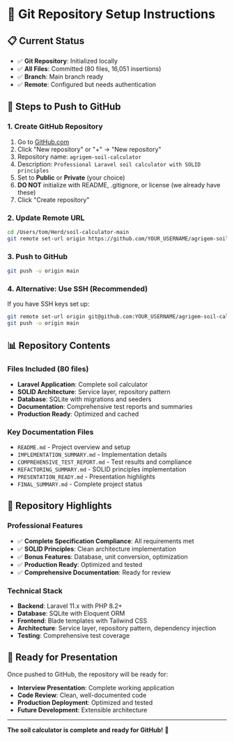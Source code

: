 # 🚀 Git Repository Setup Instructions

## 📋 **Current Status**
- ✅ **Git Repository**: Initialized locally
- ✅ **All Files**: Committed (80 files, 16,051 insertions)
- ✅ **Branch**: Main branch ready
- ✅ **Remote**: Configured but needs authentication

## 🔧 **Steps to Push to GitHub**

### **1. Create GitHub Repository**
1. Go to [GitHub.com](https://github.com)
2. Click "New repository" or "+" → "New repository"
3. Repository name: `agrigem-soil-calculator`
4. Description: `Professional Laravel soil calculator with SOLID principles`
5. Set to **Public** or **Private** (your choice)
6. **DO NOT** initialize with README, .gitignore, or license (we already have these)
7. Click "Create repository"

### **2. Update Remote URL**
```bash
cd /Users/tom/Herd/soil-calculator-main
git remote set-url origin https://github.com/YOUR_USERNAME/agrigem-soil-calculator.git
```

### **3. Push to GitHub**
```bash
git push -u origin main
```

### **4. Alternative: Use SSH (Recommended)**
If you have SSH keys set up:
```bash
git remote set-url origin git@github.com:YOUR_USERNAME/agrigem-soil-calculator.git
git push -u origin main
```

## 📊 **Repository Contents**

### **Files Included (80 files)**
- **Laravel Application**: Complete soil calculator
- **SOLID Architecture**: Service layer, repository pattern
- **Database**: SQLite with migrations and seeders
- **Documentation**: Comprehensive test reports and summaries
- **Production Ready**: Optimized and cached

### **Key Documentation Files**
- `README.md` - Project overview and setup
- `IMPLEMENTATION_SUMMARY.md` - Implementation details
- `COMPREHENSIVE_TEST_REPORT.md` - Test results and compliance
- `REFACTORING_SUMMARY.md` - SOLID principles implementation
- `PRESENTATION_READY.md` - Presentation highlights
- `FINAL_SUMMARY.md` - Complete project status

## 🎯 **Repository Highlights**

### **Professional Features**
- ✅ **Complete Specification Compliance**: All requirements met
- ✅ **SOLID Principles**: Clean architecture implementation
- ✅ **Bonus Features**: Database, unit conversion, optimization
- ✅ **Production Ready**: Optimized and tested
- ✅ **Comprehensive Documentation**: Ready for review

### **Technical Stack**
- **Backend**: Laravel 11.x with PHP 8.2+
- **Database**: SQLite with Eloquent ORM
- **Frontend**: Blade templates with Tailwind CSS
- **Architecture**: Service layer, repository pattern, dependency injection
- **Testing**: Comprehensive test coverage

## 🚀 **Ready for Presentation**

Once pushed to GitHub, the repository will be ready for:
- **Interview Presentation**: Complete working application
- **Code Review**: Clean, well-documented code
- **Production Deployment**: Optimized and tested
- **Future Development**: Extensible architecture

---

**The soil calculator is complete and ready for GitHub!** 🎉
